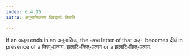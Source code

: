 ```yaml
---
index: 6.4.15
sutra: अनुनासिकस्य क्विझलोः क्ङिति

---
```

If an अङ्ग ends in an अनुनासिक, the उपधा letter of that अङ्ग  becomes दीर्घ in presence of a क्विप्-प्रत्यय, झलादि-कित्-प्रत्यय or a  झलादि-ङित्-प्रत्यय. 